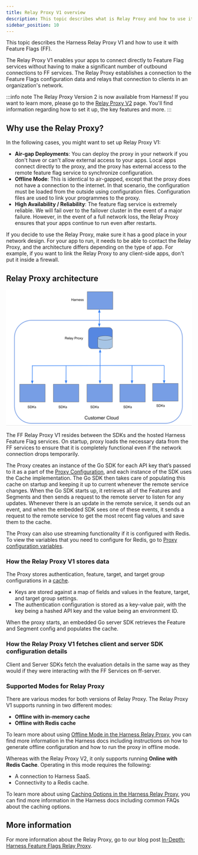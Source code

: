 ```yaml
---
title: Relay Proxy V1 overview
description: This topic describes what is Relay Proxy and how to use it with Harness Feature Flags (FF).
sidebar_position: 10
---
```


This topic describes the Harness Relay Proxy V1 and how to use it with Feature Flags (FF).

The Relay Proxy V1 enables your apps to connect directly to Feature Flag services without having to make a significant number of outbound connections to FF services. The Relay Proxy establishes a connection to the Feature Flags configuration data and relays that connection to clients in an organization's network.

:::info note
The Relay Proxy Version 2 is now available from Harness! If you want to learn more, please go to the [Relay Proxy V2](./relay_proxy_v2.md) page. You'll find information regarding how to set it up, the key features and more. 
:::

## Why use the Relay Proxy?

In the following cases, you might want to set up Relay Proxy V1:

* **Air-gap Deployments**: You can deploy the proxy in your network if you don't have or can't allow external access to your apps. Local apps connect directly to the proxy, and the proxy has external access to the remote feature flag service to synchronize configuration.
* **Offline Mode**: This is identical to air-gapped, except that the proxy does not have a connection to the internet. In that scenario, the configuration must be loaded from the outside using configuration files. Configuration files are used to link your programmes to the proxy.
* **High Availability / Reliability**: The feature flag service is extremely reliable. We will fail over to the failover cluster in the event of a major failure. However, in the event of a full network loss, the Relay Proxy ensures that your apps continue to run even after restarts.

If you decide to use the Relay Proxy, make sure it has a good place in your network design. For your app to run, it needs to be able to contact the Relay Proxy, and the architecture differs depending on the type of app. For example, if you want to link the Relay Proxy to any client-side apps, don't put it inside a firewall.

## Relay Proxy architecture

![A diagram of the Relay Proxy V1 architecture. ](./static/1-relay-proxy-00.png)

The FF Relay Proxy V1 resides between the SDKs and the hosted Harness Feature Flag services. On startup, proxy loads the necessary data from the FF services to ensure that it is completely functional even if the network connection drops temporarily.

The Proxy creates an instance of the Go SDK for each API key that’s passed to it as a part of the [Proxy Configuration](/docs/feature-flags/use-ff/relay-proxy/deploy-relay-proxy#configure-the-relay-proxy), and each instance of the SDK uses the Cache implementation. The Go SDK then takes care of populating this cache on startup and keeping it up to current whenever the remote service changes. When the Go SDK starts up, it retrieves all of the Features and Segments and then sends a request to the remote server to listen for any updates. Whenever there is an update in the remote service, it sends out an event, and when the embedded SDK sees one of these events, it sends a request to the remote service to get the most recent flag values and save them to the cache.

The Proxy can also use streaming functionality if it is configured with Redis. To view the variables that you need to configure for Redis, go to [Proxy configuration variables](/docs/feature-flags/use-ff/relay-proxy/deploy-relay-proxy#configure-the-relay-proxy).

### How the Relay Proxy V1 stores data

The Proxy stores authentication, feature, target, and target group configurations in a [cache](/docs/feature-flags/use-ff/relay-proxy/cache_options).

* Keys are stored against a map of fields and values in the feature, target, and target group settings.
* The authentication configuration is stored as a key-value pair, with the key being a hashed API key and the value being an environment ID.

When the proxy starts, an embedded Go server SDK retrieves the Feature and Segment config and populates the cache.

### How the Relay Proxy V1 fetches client and server SDK configuration details

Client and Server SDKs fetch the evaluation details in the same way as they would if they were interacting with the FF Services on ff-server.

### Supported Modes for Relay Proxy

There are various modes for both versions of Relay Proxy. The Relay Proxy V1 supports running in two different modes:

 - **Offline with in-memory cache**
 - **Offline with Redis cache**

To learn more about using [Offline Mode in the Harness Relay Proxy](./offline.md), you can find more information in the Harness docs including instructions on how to generate offline configuration and how to run the proxy in offline mode. 

Whereas with the Relay Proxy V2, it only supports running **Online with Redis Cache**. Operating in this mode requires the following:

 - A connection to Harness SaaS.
 - Connectivity to a Redis cache.

To learn more about using [Caching Options in the Harness Relay Proxy](./cache_options.md), you can find more information in the Harness docs including common FAQs about the caching options. 

## More information

For more information about the Relay Proxy, go to our blog post [In-Depth: Harness Feature Flags Relay Proxy](https://harness.io/blog/in-depth-feature-flags-relay-proxy/).
